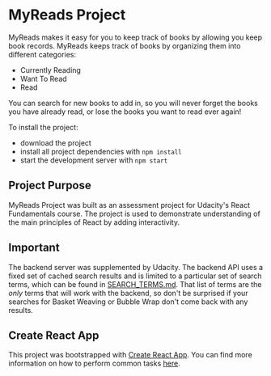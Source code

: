 # MyReads Project

MyReads makes it easy for you to keep track of books by allowing you keep book records. MyReads keeps track of books by organizing them into different categories:

* Currently Reading
* Want To Read
* Read

You can search for new books to add in, so you will never forget the books you have already read, or lose the books you want to read ever again!

To install the project:
* download the project
* install all project dependencies with `npm install`
* start the development server with `npm start`

## Project Purpose

MyReads Project was built as an assessment project for Udacity's React Fundamentals course. The 
project is used to demonstrate understanding of the main principles of React by adding interactivity.

## Important
The backend server was supplemented by Udacity. The backend API uses a fixed set of cached search results and is limited to a particular set of search terms, which can be found in [SEARCH_TERMS.md](SEARCH_TERMS.md). That list of terms are the _only_ terms that will work with the backend, so don't be surprised if your searches for Basket Weaving or Bubble Wrap don't come back with any results.

## Create React App

This project was bootstrapped with [Create React App](https://github.com/facebookincubator/create-react-app). You can find more information on how to perform common tasks [here](https://github.com/facebookincubator/create-react-app/blob/master/packages/react-scripts/template/README.md).
